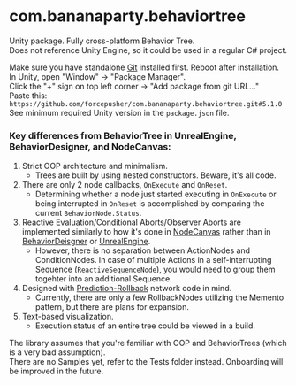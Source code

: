 # com.bananaparty.behaviortree  
  
Unity package. Fully cross-platform Behavior Tree.  
Does not reference Unity Engine, so it could be used in a regular C# project.  
  
Make sure you have standalone [Git](https://git-scm.com/downloads) installed first. Reboot after installation.  
In Unity, open "Window" -> "Package Manager".  
Click the "+" sign on top left corner -> "Add package from git URL..."  
Paste this: `https://github.com/forcepusher/com.bananaparty.behaviortree.git#5.1.0`  
See minimum required Unity version in the `package.json` file.  
  
### Key differences from BehaviorTree in UnrealEngine, BehaviorDesigner, and NodeCanvas:  
1. Strict OOP architecture and minimalism.  
	- Trees are built by using nested constructors. Beware, it's all code.  
2. There are only 2 node callbacks, `OnExecute` and `OnReset`.  
	- Determining whether a node just started executing in `OnExecute` or being interrupted in `OnReset` is accomplished by comparing the current `BehaviorNode.Status`.  
3. Reactive Evaluation/Conditional Aborts/Observer Aborts are implemented similarly to how it's done in [NodeCanvas](https://nodecanvas.paradoxnotion.com/documentation/?section=reactive-evaluation) rather than in [BehaviorDeisgner](https://opsive.com/support/documentation/behavior-designer/conditional-aborts/) or [UnrealEngine](https://www.kodeco.com/238-unreal-engine-4-tutorial-artificial-intelligence#toc-anchor-024).  
	- However, there is no separation between ActionNodes and ConditionNodes. In case of multiple Actions in a self-interrupting Sequence (`ReactiveSequenceNode`), you would need to group them togehter into an additional Sequence.  
4. Designed with [Prediction-Rollback](https://www.youtube.com/watch?v=0NLe4IpdS1w&t=91s) network code in mind.  
	- Currently, there are only a few RollbackNodes utilizing the Memento pattern, but there are plans for expansion.  
5. Text-based visualization.  
	- Execution status of an entire tree could be viewed in a build.  
  
The library assumes that you're familiar with OOP and BehaviorTrees (which is a very bad assumption).  
There are no Samples yet, refer to the Tests folder instead. Onboarding will be improved in the future.
